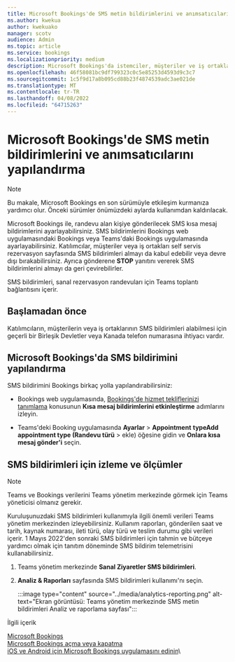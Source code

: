 ```yaml
---
title: Microsoft Bookings'de SMS metin bildirimlerini ve anımsatıcılarını yapılandırma
ms.author: kwekua
author: kwekuako
manager: scotv
audience: Admin
ms.topic: article
ms.service: bookings
ms.localizationpriority: medium
description: Microsoft Bookings'da istemciler, müşteriler ve iş ortakları için SMS metin bildirimlerini yapılandırmayı öğrenin.
ms.openlocfilehash: 46f58081bc9df799323c0c5e85253d4593d9c3c7
ms.sourcegitcommit: 1c5f9d17a8b095cd88b23f4874539adc3ae021de
ms.translationtype: MT
ms.contentlocale: tr-TR
ms.lasthandoff: 04/08/2022
ms.locfileid: "64715263"
---
```

# <a name="configure-sms-text-notifications-and-reminders-in-microsoft-bookings"></a>Microsoft Bookings'de SMS metin bildirimlerini ve anımsatıcılarını yapılandırma

> [!NOTE]
> Bu makale, Microsoft Bookings en son sürümüyle etkileşim kurmanıza yardımcı olur. Önceki sürümler önümüzdeki aylarda kullanımdan kaldırılacak.

Microsoft Bookings ile, randevu alan kişiye gönderilecek SMS kısa mesaj bildirimlerini ayarlayabilirsiniz. SMS bildirimlerini Bookings web uygulamasındaki Bookings veya Teams'daki Bookings uygulamasında ayarlayabilirsiniz. Katılımcılar, müşteriler veya iş ortakları self servis rezervasyon sayfasında SMS bildirimleri almayı da kabul edebilir veya devre dışı bırakabilirsiniz. Ayrıca gönderene **STOP** yanıtını vererek SMS bildirimlerini almayı da geri çevirebilirler.

SMS bildirimleri, sanal rezervasyon randevuları için Teams toplantı bağlantısını içerir.

## <a name="before-you-begin"></a>Başlamadan önce

Katılımcıların, müşterilerin veya iş ortaklarının SMS bildirimleri alabilmesi için geçerli bir Birleşik Devletler veya Kanada telefon numarasına ihtiyacı vardır.

## <a name="configure-sms-notification-in-microsoft-bookings"></a>Microsoft Bookings'da SMS bildirimini yapılandırma

SMS bildirimini Bookings birkaç yolla yapılandırabilirsiniz:

- Bookings web uygulamasında, [Bookings'de hizmet tekliflerinizi tanımlama](define-service-offerings.md) konusunun **Kısa mesaj bildirimlerini etkinleştirme** adımlarını izleyin.

- Teams'deki Booking uygulamasında **Ayarlar** >  **Appointment** **typeAdd appointment type (Randevu türü** >  ekle) öğesine gidin ve **Onlara kısa mesaj gönder'i** seçin.

## <a name="tracking-and-metrics-for-sms-notifications"></a>SMS bildirimleri için izleme ve ölçümler

> [!NOTE]
> Teams ve Bookings verilerini Teams yönetim merkezinde görmek için Teams yöneticisi olmanız gerekir.

Kuruluşunuzdaki SMS bildirimleri kullanımıyla ilgili önemli verileri Teams yönetim merkezinden izleyebilirsiniz. Kullanım raporları, gönderilen saat ve tarih, kaynak numarası, ileti türü, olay türü ve teslim durumu gibi verileri içerir. 1 Mayıs 2022'den sonraki SMS bildirimleri için tahmin ve bütçeye yardımcı olmak için tanıtım döneminde SMS bildirim telemetrisini kullanabilirsiniz.

1. Teams yönetim merkezinde **Sanal Ziyaretler SMS bildirimleri**.

2. **Analiz & Raporları** sayfasında SMS bildirimleri kullanımı'nı seçin.

    :::image type="content" source="../media/analytics-reporting.png" alt-text="Ekran görüntüsü: Teams yönetim merkezinde SMS metin bildirimleri Analiz ve raporlama sayfası":::

İlgili içerik

[Microsoft Bookings](bookings-overview.md)\
[Microsoft Bookings açma veya kapatma](turn-bookings-on-or-off.md)\
[iOS ve Android için Microsoft Bookings uygulamasını edinin](get-bookings-app.md)\
